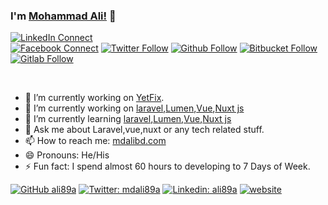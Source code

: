 ### I'm [Mohammad Ali!](https://www.mdalibd.com) 👋

[![LinkedIn Connect](https://img.shields.io/badge/%20-Connect-black?color=14171A&labelColor=2566C2&logo=linkedin&logoColor=ffffff)](https://www.linkedin.com/in/ali89a)  
[![Facebook Connect](https://img.shields.io/badge/%20-Connect-black?color=14171A&labelColor=1976d2&logo=facebook&logoColor=ffffff)](https://www.facebook.com/alidiu) 
[![Twitter Follow](https://img.shields.io/badge/%20-Connect-black?color=14171A&labelColor=1976d2&logo=twitter&logoColor=ffffff)](https://www.twitter.com/mdali89a) 
[![Github Follow](https://img.shields.io/badge/%20-Connect-black?color=14171A&labelColor=1976d2&logo=github&logoColor=ffffff)](https://github.com/ali89a) 
[![Bitbucket Follow](https://img.shields.io/badge/%20-Connect-black?color=14171A&labelColor=1976d2&logo=bitbucket&logoColor=ffffff)](https://bitbucket.com/ali89a) 
[![Gitlab Follow](https://img.shields.io/badge/%20-Connect-black?color=14171A&labelColor=1976d2&logo=gitlab&logoColor=ffffff)](https://gitlab.com/ali89a)

<br/>

<!--
**lemonpatwari/lemonpatwari** is a ✨ _special_ ✨ repository because its `README.md` (this file) appears on your GitHub profile.
-->

- 🔭 I’m currently working on [YetFix](https://yetfix.com).
- 🔭 I’m currently working on [laravel](https://laravel.com),[Lumen](https://lumen.laravel.com/),[Vue](https://vuejs.org),[Nuxt js](https://nuxtjs.org)
- 🌱 I’m currently learning [laravel](https://laravel.com),[Lumen](https://lumen.laravel.com/),[Vue](https://vuejs.org),[Nuxt js](https://nuxtjs.org)
- 💬 Ask me about Laravel,vue,nuxt or any tech related stuff.
- 📫 How to reach me: [mdalibd.com](https://www.mdalibd.com)
- 😄 Pronouns: He/His
- ⚡ Fun fact: I spend almost 60 hours to developing to 7 Days of Week.

[![GitHub ali89a](https://img.shields.io/github/followers/ali89a?label=follow&style=social)](https://github.com/ali89a)
[![Twitter: mdali89a](https://img.shields.io/twitter/follow/mdali89a?style=social)](https://twitter.com/mdali89a)
[![Linkedin: ali89a](https://img.shields.io/badge/-ali89a-blue?style=flat-square&logo=Linkedin&logoColor=white&link=https://www.linkedin.com/in/ali89a/)](https://www.linkedin.com/in/ali89a/)
[![website](https://img.shields.io/badge/Portfolio-mdalibd.com-2648ff?style=flat-square&logo=google-chrome)](https://www.mdalibd.com)
